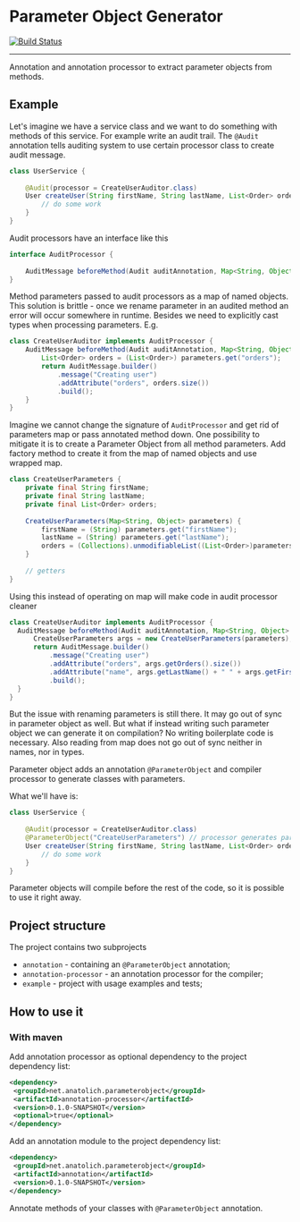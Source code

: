 Parameter Object Generator
==========================

[![Build Status](https://travis-ci.org/dimasmith/parameter-object.svg?branch=develop)](https://travis-ci.org/dimasmith/parameter-object)

---
Annotation and annotation processor to extract parameter objects from methods.

## Example

Let's imagine we have a service class and we want to do something with methods of this service. 
For example write an audit trail.
The `@Audit` annotation tells auditing system to use certain processor class to create audit message.

```java
class UserService {
    
    @Audit(processor = CreateUserAuditor.class)
    User createUser(String firstName, String lastName, List<Order> orders) {
        // do some work
    }
}
```

Audit processors have an interface like this

```java
interface AuditProcessor {
    
    AuditMessage beforeMethod(Audit auditAnnotation, Map<String, Object> parameters);
}
```

Method parameters passed to audit processors as a map of named objects.
This solution is brittle - once we rename parameter in an audited method an error will occur somewhere in runtime.
Besides we need to explicitly cast types when processing parameters. E.g.

```java
class CreateUserAuditor implements AuditProcessor {
    AuditMessage beforeMethod(Audit auditAnnotation, Map<String, Object> parameters) {
        List<Order> orders = (List<Order>) parameters.get("orders");
        return AuditMessage.builder()
            .message("Creating user")
            .addAttribute("orders", orders.size())
            .build();
    }
}
```

Imagine we cannot change the signature of `AuditProcessor` and get rid of parameters map or pass annotated method down.
One possibility to mitigate it is to create a Parameter Object from all method parameters.
Add factory method to create it from the map of named objects and use wrapped map.

```java
class CreateUserParameters {
    private final String firstName;
    private final String lastName;
    private final List<Order> orders;
    
    CreateUserParameters(Map<String, Object> parameters) {
        firstName = (String) parameters.get("firstName");
        lastName = (String) parameters.get("lastName");
        orders = (Collections).unmodifiableList((List<Order>)parameters.get("orders"));
    }    
    
    // getters
}
```  

Using this instead of operating on map will make code in audit processor cleaner
 
 ```java
class CreateUserAuditor implements AuditProcessor {
   AuditMessage beforeMethod(Audit auditAnnotation, Map<String, Object> parameters) {
       CreateUserParameters args = new CreateUserParameters(parameters);
       return AuditMessage.builder()
           .message("Creating user")
           .addAttribute("orders", args.getOrders().size())
           .addAttribute("name", args.getLastName() + " " + args.getFirstName())
           .build();
   }
}
 ```
 
 But the issue with renaming parameters is still there. 
 It may go out of sync in parameter object as well.
 But what if instead writing such parameter object we can generate it on compilation?
 No writing boilerplate code is necessary.
 Also reading from map does not go out of sync neither in names, nor in types.
 
 Parameter object adds an annotation `@ParameterObject` and compiler processor to generate classes with parameters.
 
 What we'll have is:
 
 ```java
 class UserService {
     
     @Audit(processor = CreateUserAuditor.class)
     @ParameterObject("CreateUserParameters") // processor generates parameter object from signature
     User createUser(String firstName, String lastName, List<Order> orders) {
         // do some work
     }
 }
 ```
 
 Parameter objects will compile before the rest of the code, so it is possible to use it right away.
 
 ## Project structure
 
 The project contains two subprojects
 
 * `annotation` - containing an `@ParameterObject` annotation;
 * `annotation-processor` - an annotation processor for the compiler;
 * `example` - project with usage examples and tests;
 
 ## How to use it
 
 ### With maven
 
 Add annotation processor as optional dependency to the project dependency list:
 
 ```xml
<dependency>
  <groupId>net.anatolich.parameterobject</groupId>
  <artifactId>annotation-processor</artifactId>
  <version>0.1.0-SNAPSHOT</version>
  <optional>true</optional>
</dependency>
 ``` 
 
 Add an annotation module to the project dependency list:
  ```xml
 <dependency>
   <groupId>net.anatolich.parameterobject</groupId>
   <artifactId>annotation</artifactId>
   <version>0.1.0-SNAPSHOT</version>
 </dependency>
  ``` 

Annotate methods of your classes with `@ParameterObject` annotation.

